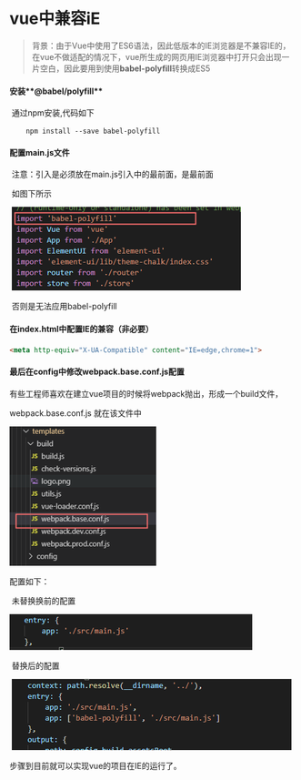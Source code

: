 # vue中兼容iE

> ​	背景：由于Vue中使用了ES6语法，因此低版本的IE浏览器是不兼容IE的，在vue不做适配的情况下，vue所生成的网页用IE浏览器中打开只会出现一片空白，因此要用到使用**babel-polyfill**转换成ES5



#### 安装**@babel/polyfill**

​	通过npm安装,代码如下

```npm
	npm install --save babel-polyfill
```



#### 配置main.js文件

​	注意：引入是必须放在main.js引入中的最前面，是最前面

​		如图下所示

​			![1571967941644](vue兼容IE/1571967941644.png)

​	否则是无法应用babel-polyfill



#### 在index.html中配置IE的兼容（非必要）

```html
<meta http-equiv="X-UA-Compatible" content="IE=edge,chrome=1">
```



#### 最后在config中修改webpack.base.conf.js配置

​	有些工程师喜欢在建立vue项目的时候将webpack抛出，形成一个build文件，

webpack.base.conf.js 就在该文件中

![1571968315173](vue兼容IE/1571968315173.png)

配置如下：

​	未替换换前的配置

![1571968380488](vue兼容IE/1571968380488.png)

​	替换后的配置

​	![1571968462815](vue兼容IE/1571968462815.png)



步骤到目前就可以实现vue的项目在IE的运行了。



